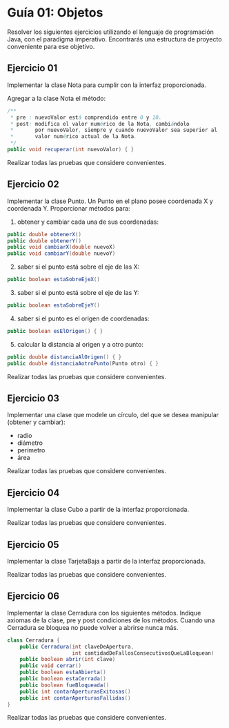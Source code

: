 # Guía 01: Objetos

Resolver los siguientes ejercicios utilizando el lenguaje de programación Java, con el paradigma imperativo.
Encontrarás una estructura de proyecto conveniente para ese objetivo.

## Ejercicio 01

Implementar la clase Nota para cumplir con la interfaz proporcionada.

Agregar a la clase Nota el método:

```java
/**
 * pre : nuevoValor está comprendido entre 0 y 10.
 * post: modifica el valor numérico de la Nota, cambiándolo
 *       por nuevoValor, siempre y cuando nuevoValor sea superior al
 *       valor numérico actual de la Nota.
 */
public void recuperar(int nuevoValor) { }
```
Realizar todas las pruebas que considere convenientes.

## Ejercicio 02
Implementar la clase Punto. Un Punto en el plano posee coordenada X y coordenada Y. Proporcionar métodos para:

1. obtener y cambiar cada una de sus coordenadas:
```java
public double obtenerX()
public double obtenerY()
public void cambiarX(double nuevoX)
public void cambiarY(double nuevoY)
```

2. saber si el punto está sobre el eje de las X:
```java
public boolean estaSobreEjeX()
```

3. saber si el punto está sobre el eje de las Y:
```java
public boolean estaSobreEjeY()
```

4. saber si el punto es el origen de coordenadas:
```java
public boolean esElOrigen() { }
```

5. calcular la distancia al origen y a otro punto:
```java
public double distanciaAlOrigen() { }
public double distanciaAotroPunto(Punto otro) { }
```

Realizar todas las pruebas que considere convenientes.

## Ejercicio 03

Implementar una clase que modele un círculo, del que se desea manipular (obtener y cambiar): 
- radio
- diámetro
- perímetro
- área

Realizar todas las pruebas que considere convenientes.

## Ejercicio 04

Implementar la clase Cubo a partir de la interfaz proporcionada.

Realizar todas las pruebas que considere convenientes.

## Ejercicio 05

Implementar la clase TarjetaBaja a partir de la interfaz proporcionada.

Realizar todas las pruebas que considere convenientes.

## Ejercicio 06

Implementar la clase Cerradura con los siguientes métodos. Indique axiomas de la clase, pre y post condiciones de los métodos.
Cuando una Cerradura se bloquea no puede volver a abrirse nunca más. 

```java
class Cerradura {
    public Cerradura(int claveDeApertura,
                     int cantidadDeFallosConsecutivosQueLaBloquean)
    public boolean abrir(int clave)
    public void cerrar()
    public boolean estaAbierta()
    public boolean estaCerrada()
    public boolean fueBloqueada()
    public int contarAperturasExitosas()
    public int contarAperturasFallidas()
}
```

Realizar todas las pruebas que considere convenientes.
